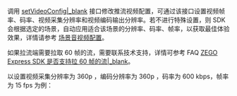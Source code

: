   调用 [setVideoConfig\|_blank](@setVideoConfig-ZegoExpressEngine) 接口修改推流视频配置，可通过该接口设置视频帧率、码率、视频采集分辨率和视频编码输出分辨率。若不进行特殊设置，则 SDK 会根据选定的场景，自动应用适合该场景的分辨率、码率、帧率，以获取最佳体验效果，详情请参考 [场景音视频配置](!video_proflie)。

  <div class="mk-hint">

  如果拉流端需要拉取 60 帧的流，需要联系技术支持，详情可参考 FAQ [ZEGO Express SDK 是否支持拉 60 帧的流\|_blank](https://doc-zh.zego.im/faq/Pull_the_stream_of_60_frames)。
  </div>

  以设置视频采集分辨率为 360p ，编码分辨率为 360p ，码率为 600 kbps，帧率为 15 fps 为例：

